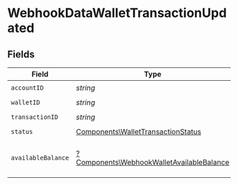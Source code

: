 # WebhookDataWalletTransactionUpdated


## Fields

| Field                                                                                                 | Type                                                                                                  | Required                                                                                              | Description                                                                                           |
| ----------------------------------------------------------------------------------------------------- | ----------------------------------------------------------------------------------------------------- | ----------------------------------------------------------------------------------------------------- | ----------------------------------------------------------------------------------------------------- |
| `accountID`                                                                                           | *string*                                                                                              | :heavy_check_mark:                                                                                    | N/A                                                                                                   |
| `walletID`                                                                                            | *string*                                                                                              | :heavy_check_mark:                                                                                    | N/A                                                                                                   |
| `transactionID`                                                                                       | *string*                                                                                              | :heavy_check_mark:                                                                                    | N/A                                                                                                   |
| `status`                                                                                              | [Components\WalletTransactionStatus](../../Models/Components/WalletTransactionStatus.md)              | :heavy_check_mark:                                                                                    | N/A                                                                                                   |
| `availableBalance`                                                                                    | [?Components\WebhookWalletAvailableBalance](../../Models/Components/WebhookWalletAvailableBalance.md) | :heavy_minus_sign:                                                                                    | The available balance of a wallet.                                                                    |